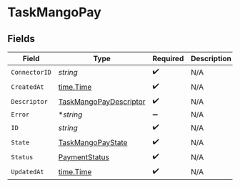 # TaskMangoPay


## Fields

| Field                                                                   | Type                                                                    | Required                                                                | Description                                                             |
| ----------------------------------------------------------------------- | ----------------------------------------------------------------------- | ----------------------------------------------------------------------- | ----------------------------------------------------------------------- |
| `ConnectorID`                                                           | *string*                                                                | :heavy_check_mark:                                                      | N/A                                                                     |
| `CreatedAt`                                                             | [time.Time](https://pkg.go.dev/time#Time)                               | :heavy_check_mark:                                                      | N/A                                                                     |
| `Descriptor`                                                            | [TaskMangoPayDescriptor](../../models/shared/taskmangopaydescriptor.md) | :heavy_check_mark:                                                      | N/A                                                                     |
| `Error`                                                                 | **string*                                                               | :heavy_minus_sign:                                                      | N/A                                                                     |
| `ID`                                                                    | *string*                                                                | :heavy_check_mark:                                                      | N/A                                                                     |
| `State`                                                                 | [TaskMangoPayState](../../models/shared/taskmangopaystate.md)           | :heavy_check_mark:                                                      | N/A                                                                     |
| `Status`                                                                | [PaymentStatus](../../models/shared/paymentstatus.md)                   | :heavy_check_mark:                                                      | N/A                                                                     |
| `UpdatedAt`                                                             | [time.Time](https://pkg.go.dev/time#Time)                               | :heavy_check_mark:                                                      | N/A                                                                     |